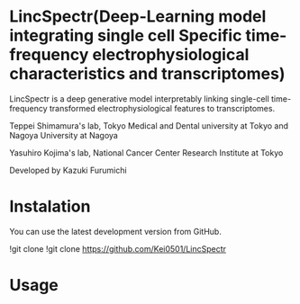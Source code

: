 # LincSpectr(Deep-Learning model integrating single cell Specific time-frequency electrophysiological characteristics and transcriptomes)

LincSpectr is a deep generative model interpretably linking single-cell time-frequency transformed electrophysiological features to transcriptomes.

Teppei Shimamura's lab, Tokyo Medical and Dental university at Tokyo and Nagoya University at Nagoya

Yasuhiro Kojima's lab, National Cancer Center Research Institute at Tokyo

Developed by Kazuki Furumichi

# Instalation
You can use the latest development version from GitHub.

!git clone !git clone https://github.com/Kei0501/LincSpectr

# Usage


